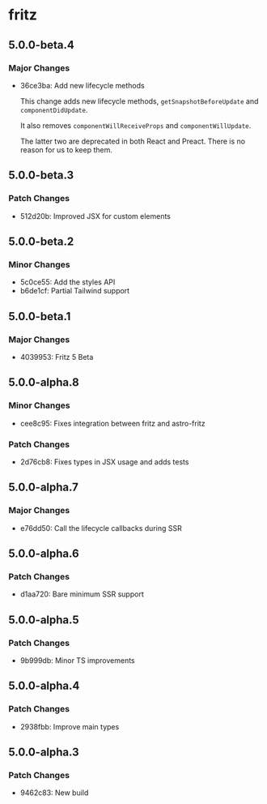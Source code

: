 # fritz

## 5.0.0-beta.4

### Major Changes

- 36ce3ba: Add new lifecycle methods

  This change adds new lifecycle methods, `getSnapshotBeforeUpdate` and `componentDidUpdate`.

  It also removes `componentWillReceiveProps` and `componentWillUpdate`.

  The latter two are deprecated in both React and Preact. There is no reason for us to keep them.

## 5.0.0-beta.3

### Patch Changes

- 512d20b: Improved JSX for custom elements

## 5.0.0-beta.2

### Minor Changes

- 5c0ce55: Add the styles API
- b6de1cf: Partial Tailwind support

## 5.0.0-beta.1

### Major Changes

- 4039953: Fritz 5 Beta

## 5.0.0-alpha.8

### Minor Changes

- cee8c95: Fixes integration between fritz and astro-fritz

### Patch Changes

- 2d76cb8: Fixes types in JSX usage and adds tests

## 5.0.0-alpha.7

### Major Changes

- e76dd50: Call the lifecycle callbacks during SSR

## 5.0.0-alpha.6

### Patch Changes

- d1aa720: Bare minimum SSR support

## 5.0.0-alpha.5

### Patch Changes

- 9b999db: Minor TS improvements

## 5.0.0-alpha.4

### Patch Changes

- 2938fbb: Improve main types

## 5.0.0-alpha.3

### Patch Changes

- 9462c83: New build

